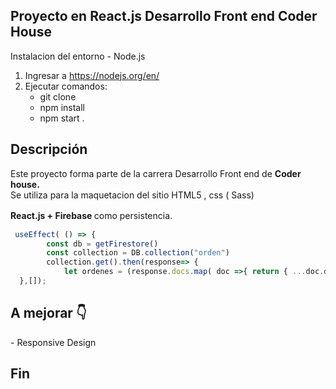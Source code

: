 ## Proyecto en React.js Desarrollo Front end Coder House

Instalacion del entorno - Node.js

1. Ingresar a https://nodejs.org/en/
1. Ejecutar comandos:<br>
   - git clone <br>
   - npm install <br>
   - npm start .

<h2>Descripción </h2>
Este proyecto forma parte de la carrera Desarrollo Front end de <b> Coder house. </b> <br>
Se utiliza  para la maquetacion del sitio HTML5 , css ( Sass) <br>
                                                                 
 <b> React.js + Firebase </b> como persistencia.
　

```javascript
 useEffect( () => {
        const db = getFirestore()
        const collection = DB.collection("orden")
        collection.get().then(response=> {
            let ordenes = (response.docs.map( doc =>{ return { ...doc.data(), id: doc.id } } ) )
  },[]);
```

<h2> A mejorar  👇 </h2>
- Responsive Design

<h2>Fin </h2>
